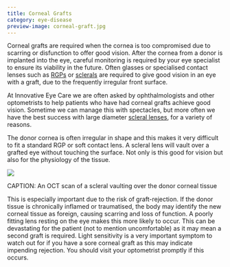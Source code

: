 ```yaml
---
title: Corneal Grafts
category: eye-disease
preview-image: corneal-graft.jpg
---
```

<div class="employee-heading">
<p>Corneal grafts are required when the cornea is too compromised due to scarring or disfunction to offer good vision. After the cornea from a donor is implanted into the eye, careful monitoring is required by your eye specialist to ensure its viability in the future. Often glasses or specialised contact lenses such as <a href="/what-we-do/gas-permeable-contact-lenses">RGPs</a> or  <a href="/what-we-do/scleral-contact-lenses">sclerals</a> are required to give good vision in an eye with a graft, due to the frequently irregular front surface.</p>
</div> 

At Innovative Eye Care we are often asked by ophthalmologists and other optometrists to help patients who have had corneal grafts achieve good vision. Sometime we can manage this with spectacles, but more often we have the best success with large diameter [scleral lenses](/what-we-do/scleral-contact-lenses), for a variety of reasons.

The donor cornea is often irregular in shape and this makes it very difficult to fit a standard RGP or soft contact lens. A scleral lens will vault over a grafted eye without touching the surface. Not only is this good for vision but also for the physiology of the tissue.

![](/uploads/graft-scleral-2.jpg)

CAPTION: An OCT scan of a scleral vaulting over the donor corneal tissue

This is especially important due to the risk of graft-rejection. If the donor tissue is chronically inflamed or traumatised, the body may identify the new corneal tissue as foreign, causing scarring and loss of function. A poorly fitting lens resting on the eye makes this more likely to occur. This can be devastating for the patient (not to mention uncomfortable) as it may mean a second graft is required. Light sensitivity is a very important symptom to watch out for if you have a sore corneal graft as this may indicate impending rejection. You should visit your optometrist promptly if this occurs.
